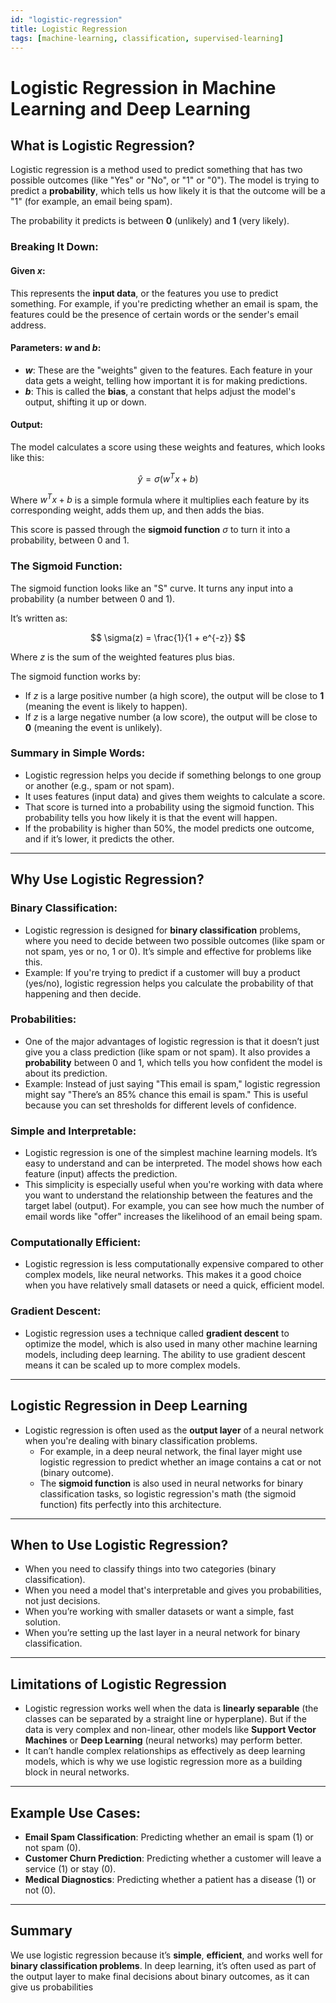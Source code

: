 ```yaml
---
id: "logistic-regression"
title: Logistic Regression
tags: [machine-learning, classification, supervised-learning]
---
```

# Logistic Regression in Machine Learning and Deep Learning

## What is Logistic Regression?

Logistic regression is a method used to predict something that has two possible outcomes (like "Yes" or "No", or "1" or "0"). The model is trying to predict a **probability**, which tells us how likely it is that the outcome will be a "1" (for example, an email being spam). 

The probability it predicts is between **0** (unlikely) and **1** (very likely).

### Breaking It Down:

#### Given $x$:
This represents the **input data**, or the features you use to predict something. For example, if you're predicting whether an email is spam, the features could be the presence of certain words or the sender's email address.

#### Parameters: $w$ and $b$:

- **$w$**: These are the "weights" given to the features. Each feature in your data gets a weight, telling how important it is for making predictions.
- **$b$**: This is called the **bias**, a constant that helps adjust the model's output, shifting it up or down.

#### Output:
The model calculates a score using these weights and features, which looks like this:

$$
\hat{y} = \sigma(w^T x + b)
$$

Where $w^T x + b$ is a simple formula where it multiplies each feature by its corresponding weight, adds them up, and then adds the bias.

This score is passed through the **sigmoid function** $\sigma$ to turn it into a probability, between 0 and 1.

### The Sigmoid Function:
The sigmoid function looks like an "S" curve. It turns any input into a probability (a number between 0 and 1).

It’s written as:

$$
\sigma(z) = \frac{1}{1 + e^{-z}}
$$

Where $z$ is the sum of the weighted features plus bias.

The sigmoid function works by:
- If $z$ is a large positive number (a high score), the output will be close to **1** (meaning the event is likely to happen).
- If $z$ is a large negative number (a low score), the output will be close to **0** (meaning the event is unlikely).

### Summary in Simple Words:
- Logistic regression helps you decide if something belongs to one group or another (e.g., spam or not spam).
- It uses features (input data) and gives them weights to calculate a score.
- That score is turned into a probability using the sigmoid function. This probability tells you how likely it is that the event will happen.
- If the probability is higher than 50%, the model predicts one outcome, and if it’s lower, it predicts the other.

---

## Why Use Logistic Regression?

### Binary Classification:
- Logistic regression is designed for **binary classification** problems, where you need to decide between two possible outcomes (like spam or not spam, yes or no, 1 or 0). It’s simple and effective for problems like this.
- Example: If you're trying to predict if a customer will buy a product (yes/no), logistic regression helps you calculate the probability of that happening and then decide.

### Probabilities:
- One of the major advantages of logistic regression is that it doesn’t just give you a class prediction (like spam or not spam). It also provides a **probability** between 0 and 1, which tells you how confident the model is about its prediction.
- Example: Instead of just saying "This email is spam," logistic regression might say "There’s an 85% chance this email is spam." This is useful because you can set thresholds for different levels of confidence.

### Simple and Interpretable:
- Logistic regression is one of the simplest machine learning models. It’s easy to understand and can be interpreted. The model shows how each feature (input) affects the prediction.
- This simplicity is especially useful when you're working with data where you want to understand the relationship between the features and the target label (output). For example, you can see how much the number of email words like "offer" increases the likelihood of an email being spam.

### Computationally Efficient:
- Logistic regression is less computationally expensive compared to other complex models, like neural networks. This makes it a good choice when you have relatively small datasets or need a quick, efficient model.

### Gradient Descent:
- Logistic regression uses a technique called **gradient descent** to optimize the model, which is also used in many other machine learning models, including deep learning. The ability to use gradient descent means it can be scaled up to more complex models.

---

## Logistic Regression in Deep Learning

- Logistic regression is often used as the **output layer** of a neural network when you're dealing with binary classification problems.
  - For example, in a deep neural network, the final layer might use logistic regression to predict whether an image contains a cat or not (binary outcome).
  - The **sigmoid function** is also used in neural networks for binary classification tasks, so logistic regression's math (the sigmoid function) fits perfectly into this architecture.

---

## When to Use Logistic Regression?

- When you need to classify things into two categories (binary classification).
- When you need a model that's interpretable and gives you probabilities, not just decisions.
- When you’re working with smaller datasets or want a simple, fast solution.
- When you’re setting up the last layer in a neural network for binary classification.

---

## Limitations of Logistic Regression

- Logistic regression works well when the data is **linearly separable** (the classes can be separated by a straight line or hyperplane). But if the data is very complex and non-linear, other models like **Support Vector Machines** or **Deep Learning** (neural networks) may perform better.
- It can’t handle complex relationships as effectively as deep learning models, which is why we use logistic regression more as a building block in neural networks.

---

## Example Use Cases:

- **Email Spam Classification**: Predicting whether an email is spam (1) or not spam (0).
- **Customer Churn Prediction**: Predicting whether a customer will leave a service (1) or stay (0).
- **Medical Diagnostics**: Predicting whether a patient has a disease (1) or not (0).

---

## Summary
We use logistic regression because it’s **simple**, **efficient**, and works well for **binary classification problems**. In deep learning, it’s often used as part of the output layer to make final decisions about binary outcomes, as it can give us probabilities
